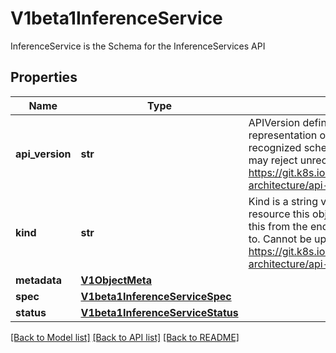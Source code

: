 # V1beta1InferenceService

InferenceService is the Schema for the InferenceServices API
## Properties
Name | Type | Description | Notes
------------ | ------------- | ------------- | -------------
**api_version** | **str** | APIVersion defines the versioned schema of this representation of an object. Servers should convert recognized schemas to the latest internal value, and may reject unrecognized values. More info: https://git.k8s.io/community/contributors/devel/sig-architecture/api-conventions.md#resources | [optional]
**kind** | **str** | Kind is a string value representing the REST resource this object represents. Servers may infer this from the endpoint the client submits requests to. Cannot be updated. In CamelCase. More info: https://git.k8s.io/community/contributors/devel/sig-architecture/api-conventions.md#types-kinds | [optional]
**metadata** | [**V1ObjectMeta**](https://github.com/kubernetes-client/python/blob/master/kubernetes/docs/V1ObjectMeta.md) |  | [optional]
**spec** | [**V1beta1InferenceServiceSpec**](V1beta1InferenceServiceSpec.md) |  | [optional]
**status** | [**V1beta1InferenceServiceStatus**](V1beta1InferenceServiceStatus.md) |  | [optional]

[[Back to Model list]](../README.md#documentation-for-models) [[Back to API list]](../README.md#documentation-for-api-endpoints) [[Back to README]](../README.md)


